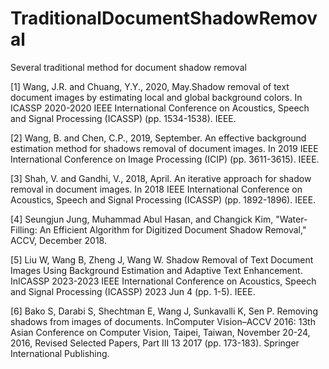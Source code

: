 # TraditionalDocumentShadowRemoval
Several traditional method for document shadow removal

[1] Wang, J.R. and Chuang, Y.Y., 2020, May.Shadow removal of text document images by estimating local and global background colors. In ICASSP 2020-2020 IEEE International Conference on Acoustics, Speech and Signal Processing (ICASSP) (pp. 1534-1538). IEEE.

[2] Wang, B. and Chen, C.P., 2019, September. An effective background estimation method for shadows removal of document images. In 2019 IEEE International Conference on Image Processing (ICIP) (pp. 3611-3615). IEEE.

[3] Shah, V. and Gandhi, V., 2018, April. An iterative approach for shadow removal in document images. In 2018 IEEE International Conference on Acoustics, Speech and Signal Processing (ICASSP) (pp. 1892-1896). IEEE.

[4] Seungjun Jung, Muhammad Abul Hasan, and Changick Kim, "Water-Filling: An Efficient Algorithm for Digitized Document Shadow Removal," ACCV, December 2018.

[5] Liu W, Wang B, Zheng J, Wang W. Shadow Removal of Text Document Images Using Background Estimation and Adaptive Text Enhancement. InICASSP 2023-2023 IEEE International Conference on Acoustics, Speech and Signal Processing (ICASSP) 2023 Jun 4 (pp. 1-5). IEEE.

[6] Bako S, Darabi S, Shechtman E, Wang J, Sunkavalli K, Sen P. Removing shadows from images of documents. InComputer Vision–ACCV 2016: 13th Asian Conference on Computer Vision, Taipei, Taiwan, November 20-24, 2016, Revised Selected Papers, Part III 13 2017 (pp. 173-183). Springer International Publishing.
